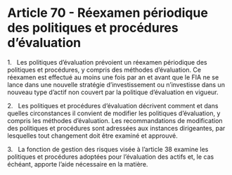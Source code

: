 # Article 70 - Réexamen périodique des politiques et procédures d’évaluation


1.   Les politiques d’évaluation prévoient un réexamen périodique des politiques et procédures, y compris des méthodes d’évaluation. Ce réexamen est effectué au moins une fois par an et avant que le FIA ne se lance dans une nouvelle stratégie d’investissement ou n’investisse dans un nouveau type d’actif non couvert par la politique d’évaluation en vigueur.

2.   Les politiques et procédures d’évaluation décrivent comment et dans quelles circonstances il convient de modifier les politiques d’évaluation, y compris les méthodes d’évaluation. Les recommandations de modification des politiques et procédures sont adressées aux instances dirigeantes, par lesquelles tout changement doit être examiné et approuvé.

3.   La fonction de gestion des risques visée à l’article 38 examine les politiques et procédures adoptées pour l’évaluation des actifs et, le cas échéant, apporte l’aide nécessaire en la matière.
